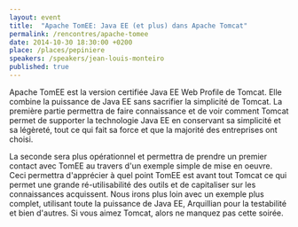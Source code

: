 ```yaml
---
layout: event
title:  "Apache TomEE: Java EE (et plus) dans Apache Tomcat"
permalink: /rencontres/apache-tomee
date: 2014-10-30 18:30:00 +0200
place: /places/pepiniere
speakers: /speakers/jean-louis-monteiro
published: true
---
```


Apache TomEE est la version certifiée Java EE Web Profile de Tomcat. Elle combine la puissance de Java EE sans sacrifier la simplicité de Tomcat. La première partie permettra de faire connaissance et de voir comment Tomcat permet de supporter la technologie Java EE en conservant sa simplicité et sa légèreté, tout ce qui fait sa force et que la majorité des entreprises ont choisi.

La seconde sera plus opérationnel et permettra de prendre un premier contact avec TomEE au travers d'un exemple simple de mise en oeuvre. Ceci permettra d'apprécier à quel point TomEE est avant tout Tomcat ce qui permet une grande ré-utilisabilité des outils et de capitaliser sur les connaissances acquissent. Nous irons plus loin avec un exemple plus complet, utilisant toute la puissance de Java EE, Arquillian pour la testabilité et bien d'autres. Si vous aimez Tomcat, alors ne manquez pas cette soirée.